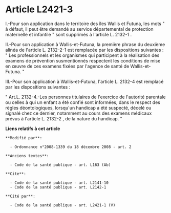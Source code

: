 # Article L2421-3

I.-Pour son application dans le territoire des îles Wallis et Futuna, les mots " à défaut, il peut être demandé au service
départemental de protection maternelle et infantile " sont supprimés à l'article L. 2132-1 . 

II.-Pour son application à Wallis-et-Futuna, la première phrase du deuxième alinéa de l'article L. 2132-2-1 est remplacée par
les dispositions suivantes : " Les professionnels et les organismes qui participent à la réalisation des examens de
prévention susmentionnés respectent les conditions de mise en œuvre de ces examens fixées par l'agence de santé de Wallis-et-
Futuna. " 

III.-Pour son application à Wallis-et-Futuna, l'article L. 2132-4 est remplacé par les dispositions suivantes : 

" Art.L. 2132-4.-Les personnes titulaires de l'exercice de l'autorité parentale ou celles à qui un enfant a été confié sont
informées, dans le respect des règles déontologiques, lorsqu'un handicap a été suspecté, décelé ou signalé chez ce dernier,
notamment au cours des examens médicaux prévus à l'article L. 2132-2 , de la nature du handicap. "

**Liens relatifs à cet article**

	**Modifié par**:

	  - Ordonnance n°2008-1339 du 18 décembre 2008 - art. 2

	**Anciens textes**:

	  - Code de la santé publique - art. L163 (Ab)

	**Cite**:

	  - Code de la santé publique - art. L2141-10
	  - Code de la santé publique - art. L2142-1

	**Cité par**:

	  - Code de la santé publique - art. L2421-1 (V)
